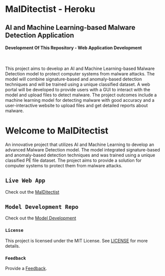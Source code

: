 # MalDitectist - Heroku
## AI and Machine Learning-based Malware  Detection Application
#### Development Of This Repository - Web Application Development
<br>
<p>This project aims to develop an AI and Machine Learning-based Malware Detection model to protect computer systems from malware attacks. The model will combine signature-based and anomaly-based detection techniques and will be trained using a unique classified dataset. A web portal will be developed to provide users with a GUI to interact with the model and upload files to detect malware. The project outcomes include a machine learning model for detecting malware with good accuracy and a user-interactive website to upload files and get detailed reports about malware.</p>


# Welcome to MalDitectist

<p>An innovative project that utilizes AI and Machine Learning to develop an advanced Malware Detection model. The model integrated signature-based and anomaly-based detection techniques and was trained using a unique classified PE file dataset. The project aims to provide a solution for computer systems to protect them from malware attacks.</p>

## `Live Web App`
Check out the [MalDitectist](https://www.malditectist.com/)

## `Model Development Repo`
Check out the [Model Development](https://github.com/nimna29/MalDitectist)

### `License`
This project is licensed under the MIT License. See [LICENSE](https://github.com/nimna29/malditectist-webapp-heroku/blob/main/LICENSE) for more details.

### `Feedback`
Provide a [Feedback](https://forms.gle/KopaHvcjFH5cYV988).

